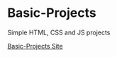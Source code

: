# Basic-Projects

Simple HTML, CSS and JS projects

[Basic-Projects Site](https://gouribhise.github.io/Basic-Projects/)
